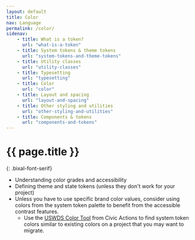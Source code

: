 ```yaml
---
layout: default
title: Color
nav: Language
permalink: /color/
sidenav:
    - title: What is a token?
      url: "what-is-a-token"
    - title: System tokens & theme tokens
      url: "system-tokens-and-theme-tokens"
    - title: Utility classes
      url: "utility-classes"
    - title: Typesetting
      url: "typesetting"
    - title: Color
      url: "color"
    - title: Layout and spacing
      url: "layout-and-spacing"
    - title: Other styling and utilities
      url: "other-styling-and-utilities"
    - title: Components & tokens
      url: "components-and-tokens"
---
```

# {{ page.title }}
{: .bixal-font-serif}

- Understanding color grades and accessibility
- Defining theme and state tokens (unless they don't work for your project)
- Unless you have to use specific brand color values, consider using colors from the system token palette to benefit from the accessible contrast features.
  - Use the [USWDS Color Tool](https://civicactions.github.io/uswds-color-tool/) from Civic Actions to find system token colors similar to existing colors on a project that you may want to migrate.